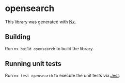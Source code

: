 # opensearch

This library was generated with [Nx](https://nx.dev).

## Building

Run `nx build opensearch` to build the library.

## Running unit tests

Run `nx test opensearch` to execute the unit tests via [Jest](https://jestjs.io).
